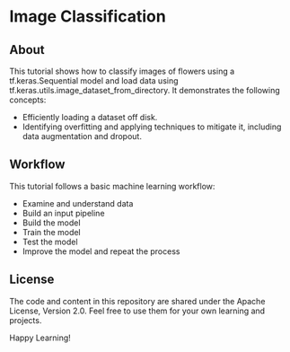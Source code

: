 # Image Classification

## About

This tutorial shows how to classify images of flowers using a tf.keras.Sequential model and load data using tf.keras.utils.image_dataset_from_directory. It demonstrates the following concepts:
- Efficiently loading a dataset off disk.
- Identifying overfitting and applying techniques to mitigate it, including data augmentation and dropout.

## Workflow
This tutorial follows a basic machine learning workflow:
- Examine and understand data
- Build an input pipeline
- Build the model
- Train the model
- Test the model
- Improve the model and repeat the process

## License

The code and content in this repository are shared under the Apache License, Version 2.0. Feel free to use them for your own learning and projects.

Happy Learning!

